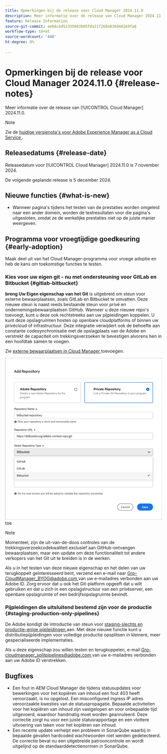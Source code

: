 ```yaml
---
title: Opmerkingen bij de release voor Cloud Manager 2024.11.0
description: Meer informatie over de release van Cloud Manager 2024.11.0.
feature: Release Information
source-git-commit: ae68ced52335603b05fda21f268a038d482e9fa6
workflow-type: tm+mt
source-wordcount: '448'
ht-degree: 0%

---
```


# Opmerkingen bij de release voor Cloud Manager 2024.11.0 {#release-notes}

Meer informatie over de release van [!UICONTROL Cloud Manager] 2024.11.0.

>[!NOTE]
>
>Zie de [ huidige versienota&#39;s voor Adobe Experience Manager as a Cloud Service ](https://experienceleague.adobe.com/en/docs/experience-manager-cloud-service/content/release-notes/home).

## Releasedatums {#release-date}

<!-- SAVE FOR FUTURE POSSIBLE USE No notable bugs or features for the September release of Cloud Manager. -->

Releasedatum voor [!UICONTROL Cloud Manager] 2024.11.0 is 7 november 2024.

De volgende geplande release is 5 december 2024.

## Nieuwe functies {#what-is-new}

* Wanneer pagina&#39;s tijdens het testen van de prestaties worden omgeleid naar een ander domein, worden de testresultaten voor die pagina&#39;s uitgesloten, omdat ze de werkelijke prestaties niet op de juiste manier weergeven. <!-- (CMGR-5637) -->

## Programma voor vroegtijdige goedkeuring {#early-adoption}

Maak deel uit van het Cloud Manager-programma voor vroege adoptie en heb de kans om toekomstige functies te testen.

### Kies voor uw eigen git - nu met ondersteuning voor GitLab en Bitbucket {#gitlab-bitbucket}

<!-- BOTH CS & AMS -->

**breng Uw Eigen eigenschap van het Git** is uitgebreid om steun voor externe bewaarplaatsen, zoals GitLab en Bitbucket te omvatten. Deze nieuwe steun is naast reeds bestaande steun voor privé en ondernemingsbewaarplaatsen GitHub. Wanneer u deze nieuwe repo&#39;s toevoegt, kunt u deze ook rechtstreeks aan uw pijpleidingen koppelen. U kunt deze opslagruimten hosten op openbare cloudplatforms of binnen uw privécloud of infrastructuur. Deze integratie verwijdert ook de behoefte aan constante codesynchronisatie met de opslagplaats van de Adobe en verstrekt de capaciteit om trekkingsverzoeken te bevestigen alvorens hen in een hoofdtak samen te voegen.

Zie [ externe bewaarplaatsen in Cloud Manager ](/help/managing-code/external-repositories.md) toevoegen.

![ voeg de dialoogdoos van de Bewaarplaats ](/help/release-notes/assets/repositories-add-release-notes.png) toe

>[!NOTE]
>
>Momenteel, zijn de uit-van-de-doos controles van de trekkingsverzoekcodekwaliteit exclusief aan GitHub-ontvangen bewaarplaatsen, maar een update om deze functionaliteit tot andere verkopers van het Git uit te breiden is in de werken.

Als u in het testen van deze nieuwe eigenschap en het delen van uw terugkoppelt geinteresseerd bent, verzend een e-mail naar [ Grp-CloudManager_BYOG@adobe.com ](mailto:Grp-CloudManager_BYOG@adobe.com) van uw e-mailadres verbonden aan uw Adobe ID. Zorg ervoor dat u ook het Git-platform opgeeft dat u wilt gebruiken en dat u zich in een opslagstructuur van een privéserver, een openbare opslagruimte of een bedrijfsopslagruimte bevindt.

### Pijpleidingen die uitsluitend bestemd zijn voor de productie {#staging-production-only-pipelines}

De Adobe kondigt de introductie van steun voor [ staging-slechts en productie-enige pijpleidingen ](/help/using/stage-prod-only.md) aan. Met deze nieuwe functie kunt u distributiepijpleidingen voor volledige productie opsplitsen in kleinere, meer gespecialiseerde implementaties.

Als u deze eigenschap zou willen testen en terugkoppelen, e-mail [ Grp-cloudmanager_splitpipelines@adobe.com ](mailto:Grp-cloudmanager_splitpipelines@adobe.com) van uw e-mailadres verbonden aan uw Adobe ID verstrekken.

## Bugfixes

* Een fout in AEM Cloud Manager die tijdens statusupdates voor bewerkingen voor het kopiëren van inhoud een fout 403 heeft veroorzaakt, is nu opgelost. Een misconfigured ingress IP adres veroorzaakte kwesties van de statuspropagatie. Bepaalde activiteiten voor het kopiëren van inhoud zijn vastgelopen en voor onbepaalde tijd uitgevoerd, waardoor handmatig moet worden geannuleerd. Deze correctie zorgt nu voor een juiste statusrapportage en een vlottere uitvoering van taken voor het kopiëren van inhoud. <!-- (CMGR-62739) -->
* Een recente update verhelpt een probleem in SonarQube waarbij in bepaalde gevallen hardcoded wachtwoorden niet werden gedetecteerd. De correctie bevat nu een uitgebreide patrooncontrole en wordt uitgelijnd op de standaarddetectienormen in SonarQube. <!-- CMGR-62682 -->

<!-- Known Issues {#known-issues}

* A -->
